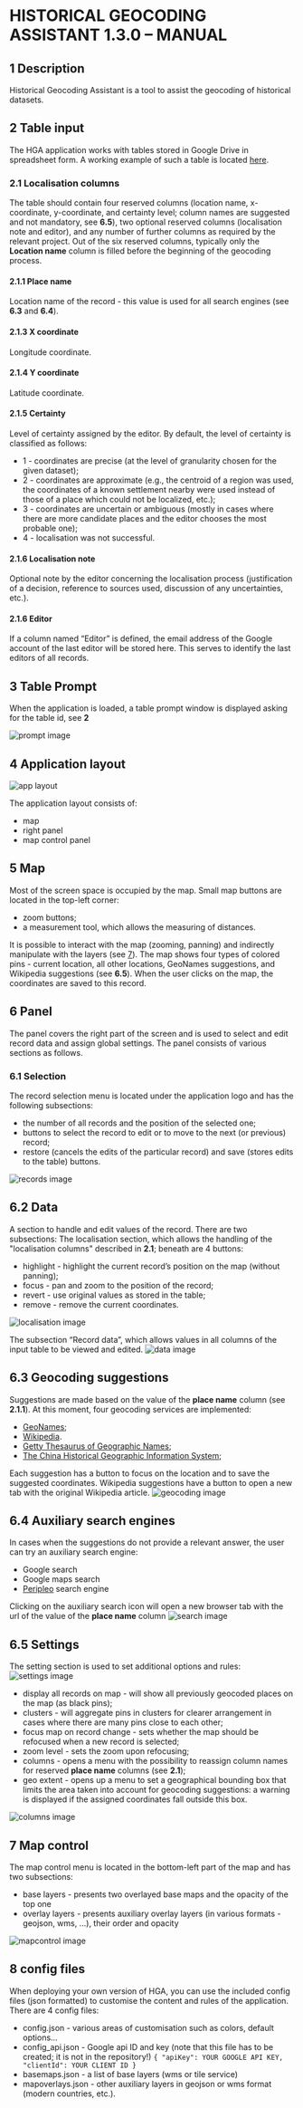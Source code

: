 # HISTORICAL GEOCODING ASSISTANT 1.3.0 – MANUAL

## 1 Description

Historical Geocoding Assistant is a tool to assist the geocoding of historical datasets.

## 2 Table input

The HGA application works with tables stored in Google Drive in spreadsheet form. A working example of such a table is located [here](https://docs.google.com/spreadsheets/d/1FaW23x-ZT3pmdmv77eKPJxsfGhoB1urwfvPffN_4keU).

### 2.1 Localisation columns

The table should contain four reserved columns (location name, x-coordinate, y-coordinate, and certainty level; column names are suggested and not mandatory, see **6.5**), two optional reserved columns (localisation note and editor), and any number of further columns as required by the relevant project. Out of the six reserved columns, typically only the **Location name** column is filled before the beginning of the geocoding process.

#### 2.1.1 Place name

Location name of the record - this value is used for all search engines (see **6.3** and **6.4**).

#### 2.1.3 X coordinate

Longitude coordinate.

#### 2.1.4 Y coordinate

Latitude coordinate.

#### 2.1.5 Certainty

Level of certainty assigned by the editor. By default, the level of certainty is classified as follows:

- 1 - coordinates are precise (at the level of granularity chosen for the given dataset);
- 2 - coordinates are approximate (e.g., the centroid of a region was used, the coordinates of a known settlement nearby were used instead of those of a place which could not be localized, etc.);
- 3 - coordinates are uncertain or ambiguous (mostly in cases where there are more candidate places and the editor chooses the most probable one);
- 4 - localisation was not successful.

#### 2.1.6 Localisation note

Optional note by the editor concerning the localisation process (justification of a decision, reference to sources used, discussion of any uncertainties, etc.).

#### 2.1.6 Editor

If a column named “Editor” is defined, the email address of the Google account of the last editor will be stored here. This serves to identify the last editors of all records.

## 3 Table Prompt

When the application is loaded, a table prompt window is displayed asking for the table id, see **2**

![prompt image](./imgs/welcome.png)

## 4 Application layout

![app layout](./imgs/layout.png)

The application layout consists of:

- map
- right panel
- map control panel

## 5 Map

Most of the screen space is occupied by the map. Small map buttons are located in the top-left corner:

- zoom buttons;
- a measurement tool, which allows the measuring of distances.

It is possible to interact with the map (zooming, panning) and indirectly manipulate with the layers (see [7](#7-map-control)). The map shows four types of colored pins - current location, all other locations, GeoNames suggestions, and Wikipedia suggestions (see **6.5**).
When the user clicks on the map, the coordinates are saved to this record.

## 6 Panel

The panel covers the right part of the screen and is used to select and edit record data and assign global settings. The panel consists of various sections as follows.

### 6.1 Selection

The record selection menu is located under the application logo and has the following subsections:

- the number of all records and the position of the selected one;
- buttons to select the record to edit or to move to the next (or previous) record;
- restore (cancels the edits of the particular record) and save (stores edits to the table) buttons.

![records image](./imgs/records.png)

## 6.2 Data

A section to handle and edit values of the record. There are two subsections:
The localisation section, which allows the handling of the "localisation columns" described in **2.1**; beneath are 4 buttons:

- highlight - highlight the current record’s position on the map (without panning);
- focus - pan and zoom to the position of the record;
- revert - use original values as stored in the table;
- remove - remove the current coordinates.

![localisation image](./imgs/localisation.png)

The subsection “Record data”, which allows values in all columns of the input table to be viewed and edited.
![data image](./imgs/data.png)

## 6.3 Geocoding suggestions

Suggestions are made based on the value of the **place name** column (see **2.1.1**). At this moment, four geocoding services are implemented:

- [GeoNames](http://www.geonames.org/);
- [Wikipedia](wikipedia.org).
- [Getty Thesaurus of Geographic Names](https://www.getty.edu/research/tools/vocabularies/tgn/index.html/);
- [The China Historical Geographic Information System](http://chgis.fas.harvard.edu/);

Each suggestion has a button to focus on the location and to save the suggested coordinates. Wikipedia suggestions have a button to open a new tab with the original Wikipedia article.
![geocoding image](./imgs/geocoding.png)

## 6.4 Auxiliary search engines

In cases when the suggestions do not provide a relevant answer, the user can try an auxiliary search engine:

- Google search
- Google maps search
- [Peripleo](http://peripleo.pelagios.org/) search engine

Clicking on the auxiliary search icon will open a new browser tab with the url of the value of the **place name** column
![search image](./imgs/search.png)

## 6.5 Settings

The setting section is used to set additional options and rules:
![settings image](./imgs/settings.png)

- display all records on map - will show all previously geocoded places on the map (as black pins);
- clusters - will aggregate pins in clusters for clearer arrangement in cases where there are many pins close to each other;
- focus map on record change - sets whether the map should be refocused when a new record is selected;
- zoom level - sets the zoom upon refocusing;
- columns - opens a menu with the possibility to reassign column names for reserved **place name** columns (see **2.1**);
- geo extent - opens up a menu to set a geographical bounding box that limits the area taken into account for geocoding suggestions: a warning is displayed if the assigned coordinates fall outside this box.

![columns image](./imgs/columns.png)

## 7 Map control

The map control menu is located in the bottom-left part of the map and has two subsections:

- base layers - presents two overlayed base maps and the opacity of the top one
- overlay layers - presents auxiliary overlay layers (in various formats - geojson, wms, ...), their order and opacity

![mapcontrol image](./imgs/mapcontrol.png)

## 8 config files

When deploying your own version of HGA, you can use the included config files (json formatted) to customise the content and rules of the application. There are 4 config files:

- config.json - various areas of customisation such as colors, default options...
- config_api.json - Google api ID and key (note that this file has to be created; it is not in the repository!)
  `{ "apiKey": YOUR GOOGLE API KEY, "clientId": YOUR CLIENT ID }`
- basemaps.json - a list of base layers (wms or tile service)
- mapoverlays.json - other auxiliary layers in geojson or wms format (modern countries, etc.).
